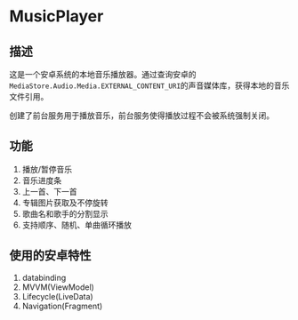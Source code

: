 # MusicPlayer
## 描述
这是一个安卓系统的本地音乐播放器。通过查询安卓的`MediaStore.Audio.Media.EXTERNAL_CONTENT_URI`的声音媒体库，获得本地的音乐文件引用。

创建了前台服务用于播放音乐，前台服务使得播放过程不会被系统强制关闭。

## 功能
1. 播放/暂停音乐
2. 音乐进度条
3. 上一首、下一首
4. 专辑图片获取及不停旋转
5. 歌曲名和歌手的分割显示
6. 支持顺序、随机、单曲循环播放

## 使用的安卓特性
1. databinding
2. MVVM(ViewModel)
3. Lifecycle(LiveData)
4. Navigation(Fragment)
